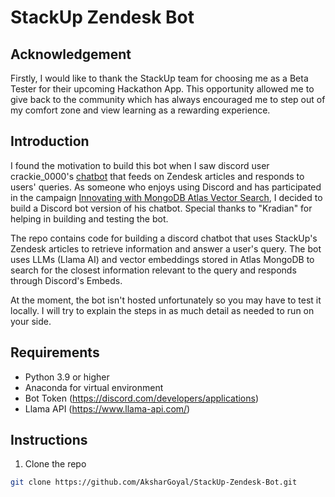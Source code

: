 # StackUp Zendesk Bot  

## Acknowledgement
Firstly, I would like to thank the StackUp team for choosing me as a Beta Tester for their upcoming Hackathon App. This opportunity allowed me to give back to the community which has always encouraged me to step out of my comfort zone and view learning as a rewarding experience.

## Introduction

I found the motivation to build this bot when I saw discord user crackie_0000's [chatbot](https://github.com/dsa012/StackUpChatBot/blob/main/README.md) that feeds on Zendesk articles and responds to users' queries. As someone who enjoys using Discord and has participated in the campaign [Innovating with MongoDB Atlas Vector Search](https://earn.stackup.dev/campaigns/innovating-with-mongodb-atlas-vector-search), I decided to build a Discord bot version of his chatbot. Special thanks to "Kradian" for helping in building and testing the bot.

The repo contains code for building a discord chatbot that uses StackUp's Zendesk articles to retrieve information and answer a user's query. The bot uses LLMs (Llama AI) and vector embeddings stored in Atlas MongoDB to search for the closest information relevant to the query and responds through Discord's Embeds.  

At the moment, the bot isn't hosted unfortunately so you may have to test it locally. I will try to explain the steps in as much detail as needed to run on your side.

## Requirements
- Python 3.9 or higher
- Anaconda for virtual environment
- Bot Token (https://discord.com/developers/applications)
- Llama API (https://www.llama-api.com/)

## Instructions
1. Clone the repo
```sh
git clone https://github.com/AksharGoyal/StackUp-Zendesk-Bot.git
```

